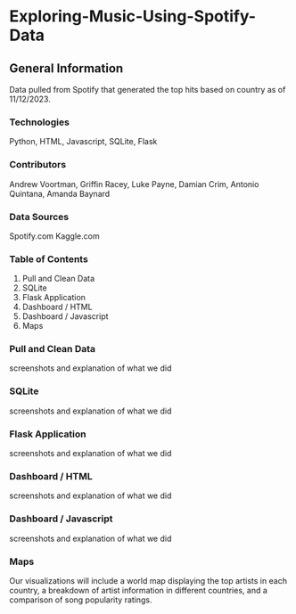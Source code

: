 # Exploring-Music-Using-Spotify-Data

## General Information ##
Data pulled from Spotify that generated the top hits based on country as of 11/12/2023. 

### Technologies ###
Python, HTML, Javascript, SQLite, Flask

### Contributors ###
Andrew Voortman, Griffin Racey, Luke Payne, Damian Crim, Antonio Quintana, Amanda Baynard

### Data Sources ###
Spotify.com
Kaggle.com

### Table of Contents ###
1. Pull and Clean Data 
2. SQLite
3. Flask Application
4. Dashboard / HTML
5. Dashboard / Javascript
6. Maps

### Pull and Clean Data ###
screenshots and explanation of what we did


### SQLite ###
screenshots and explanation of what we did



### Flask Application ###
screenshots and explanation of what we did



### Dashboard / HTML ###
screenshots and explanation of what we did



### Dashboard / Javascript ###
screenshots and explanation of what we did



### Maps ###
Our visualizations will include a world map displaying the top artists in each country, a breakdown of artist information in different countries, and a comparison of song popularity ratings. 

